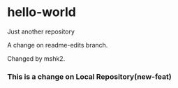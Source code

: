 # hello-world
Just another repository

A change on readme-edits branch.

Changed by mshk2.
### This is a change on Local Repository(new-feat)
